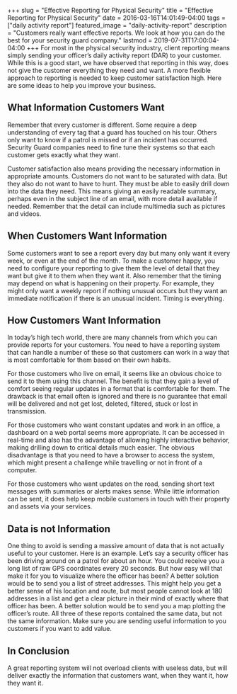 +++
slug = "Effective Reporting for Physical Security"
title =  "Effective Reporting for Physical Security"
date = 2016-03-16T14:01:49-04:00
tags = ["daily activity report"]
featured_image = "daily-activity-report"
description = "Customers really want effective reports.  We look at how you can do the best for your security guard company."
lastmod = 2019-07-31T17:00:04-04:00
+++
For most in the physical security industry, client reporting means simply sending your officer’s daily activity report (DAR) to your customer. While this is a good start, we have observed that reporting in this way, does not give the customer everything they need and want. A more flexible approach to reporting is needed to keep customer satisfaction high. Here are some ideas to help you improve your business.



## What Information Customers Want
Remember that every customer is different. Some require a deep understanding of every tag that a guard has touched on his tour. Others only want to know if a patrol is missed or if an incident has occurred. Security Guard companies need to fine tune their systems so that each customer gets exactly what they want.

Customer satisfaction also means providing the necessary information in appropriate amounts. Customers do not want to be saturated with data. But they also do not want to have to hunt. They must be able to easily drill down into the data they need. This means giving an easily readable summary, perhaps even in the subject line of an email, with more detail available if needed.  Remember that the detail can include multimedia such as pictures and videos.

## When Customers Want Information
Some customers want to see a report every day but many only want it every week, or even at the end of the month. To make a customer happy, you need to configure your reporting to give them the level of detail that they want but give it to them when they want it. Also remember that the timing may depend on what is happening on their property. For example, they might only want a weekly report if nothing unusual occurs but they want an immediate notification if there is an unusual incident. Timing is everything.

## How Customers Want Information
In today’s high tech world, there are many channels from which you can provide reports for your customers. You need to have a reporting system that can handle a number of these so that customers can work in a way that is most comfortable for them based on their own habits.

For those customers who live on email, it seems like an obvious choice to send it to them using this channel. The benefit is that they gain a level of comfort seeing regular updates in a format that is comfortable for them. The drawback is that email often is ignored and there is no guarantee that email will be delivered and not get lost, deleted, filtered, stuck or lost in transmission.

For those customers who want constant updates and work in an office, a dashboard on a web portal seems more appropriate. It can be accessed in real-time and also has the advantage of allowing highly interactive behavior, making drilling down to critical details much easier.  The obvious disadvantage is that you need to have a browser to access the system, which might present a challenge while travelling or not in front of a computer.

For those customers who want updates on the road, sending short text messages with summaries or alerts makes sense. While little information can be sent, it does help keep mobile customers in touch with their property and assets via your services.

## Data is not Information
One thing to avoid is sending a massive amount of data that is not actually useful to your customer. Here is an example. Let’s say a security officer has been driving around on a patrol for about an hour. You could receive you a long list of raw GPS coordinates every 20 seconds. But how easy will that make it for you to visualize where the officer has been? A better solution would be to send you a list of street addresses. This might help you get a better sense of his location and route, but most people cannot look at 180 addresses in a list and get a clear picture in their mind of exactly where that officer has been. A better solution would be to send you a map plotting the officer’s route. All three of these reports contained the same data, but not the same information. Make sure you are sending useful information to you customers if you want to add value.

## In Conclusion
A great reporting system will not overload clients with useless data, but will deliver exactly the information that customers want, when they want it, how they want it.
